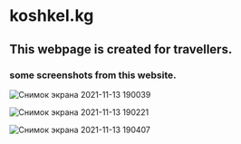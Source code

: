 # koshkel.kg
## This webpage is created for travellers.
### some screenshots from this website.


![Снимок экрана 2021-11-13 190039](https://user-images.githubusercontent.com/73534500/141645025-2cf9d277-cb4a-46de-baba-496089aea38c.png)

![Снимок экрана 2021-11-13 190221](https://user-images.githubusercontent.com/73534500/141645042-d4c57f1e-786e-471f-bbb5-b21d6be082db.png)

![Снимок экрана 2021-11-13 190407](https://user-images.githubusercontent.com/73534500/141645048-020c3847-7c1e-47b7-9fb1-c881f306fd8b.png)
